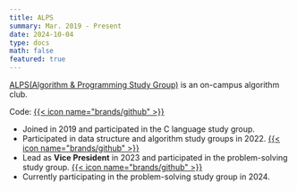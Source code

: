 ```yaml
---
title: ALPS
summary: Mar. 2019 - Present
date: 2024-10-04
type: docs
math: false
featured: true
---
```


[ALPS(Algorithm & Programming Study Group)](https://sites.google.com/view/jbnu-alps) is an on-campus algorithm club.

Code: [{{< icon name="brands/github" >}}](https://github.com/alps-jbnu)

- Joined in 2019 and participated in the C language study group.
- Participated in data structure and algorithm study groups in 2022. [{{< icon name="brands/github" >}}](https://github.com/rkdbq/22ALPStudy)
- Lead as **Vice President** in 2023 and participated in the problem-solving study group. [{{< icon name="brands/github" >}}](https://github.com/rkdbq/23ALPStudy)
- Currently participating in the problem-solving study group in 2024.